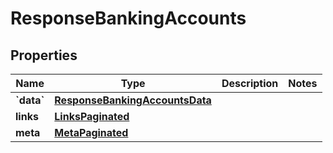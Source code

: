 # ResponseBankingAccounts

## Properties
Name | Type | Description | Notes
------------ | ------------- | ------------- | -------------
**&#x60;data&#x60;** | [**ResponseBankingAccountsData**](ResponseBankingAccountsData.md) |  | 
**links** | [**LinksPaginated**](LinksPaginated.md) |  | 
**meta** | [**MetaPaginated**](MetaPaginated.md) |  | 
